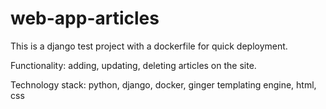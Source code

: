 # web-app-articles
This is a django test project with a dockerfile for quick deployment.

Functionality: adding, updating, deleting articles on the site.

Technology stack: python, django, docker, ginger templating engine, html, css
